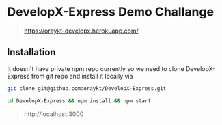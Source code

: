 # DevelopX-Express Demo Challange

> https://oraykt-developx.herokuapp.com/

## Installation


It doesn't have private npm repo currently so we need to clone DevelopX-Express from git repo and install it locally via 

```bash
git clone git@github.com:oraykt/DevelopX-Express.git 
```
```bash
cd DevelopX-Express && npm install && npm start
```


> http://localhost:3000
